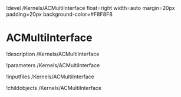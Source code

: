 <!-- MOOSE Object Documentation Stub: Remove this when content is added. -->!devel /Kernels/ACMultiInterface float=right width=auto margin=20px padding=20px background-color=#F8F8F8


# ACMultiInterface
!description /Kernels/ACMultiInterface

!parameters /Kernels/ACMultiInterface

!inputfiles /Kernels/ACMultiInterface

!childobjects /Kernels/ACMultiInterface
